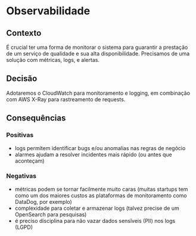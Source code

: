 # Observabilidade

## Contexto

É crucial ter uma forma de monitorar o sistema para guarantir a prestação de um serviço de qualidade e sua alta disponibilidade. Precisamos de uma solução com métricas, logs, e alertas.

## Decisão

Adotaremos o CloudWatch para monitoramento e logging, em combinação com AWS X-Ray para rastreamento de requests.

## Consequências

### Positivas

- logs permitem identificar bugs e/ou anomalias nas regras de negócio
- alarmes ajudam a resolver incidentes mais rápido (ou antes que aconteçam)

### Negativas

- métricas podem se tornar facilmente muito caras (muitas startups tem como um dos maiores custos as plataformas de monitoramento como DataDog, por exemplo)
- complexidade para coletar e armazenar logs (talvez precise de um OpenSearch para pesquisas)
- é preciso disciplina para não vazar dados sensîveis (PII) nos logs (LGPD)
